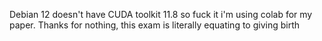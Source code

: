Debian 12 doesn't have CUDA toolkit 11.8 so fuck it i'm using colab for my paper. Thanks for nothing, this exam is literally equating to giving birth